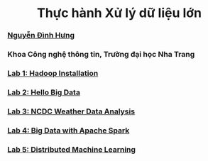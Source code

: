<h1 align="center"> Thực hành Xử lý dữ liệu lớn
</h1>

### [Nguyễn Đình Hưng](nd-hung.github.io)

### Khoa Công nghệ thông tin, Trường đại học Nha Trang

### [Lab 1: Hadoop Installation](https://github.com/nd-hung/Big-Data/tree/main/Lab1_Hadoop_Installation)
### [Lab 2: Hello Big Data](https://github.com/nd-hung/Big-Data/tree/main/Lab2_WordCount)
### [Lab 3: NCDC Weather Data Analysis](https://github.com/nd-hung/Big-Data/tree/main/Lab3_NCDC_WeatherData)
### [Lab 4: Big Data with Apache Spark](https://github.com/nd-hung/Big-Data/tree/main/Lab4_Spark)
### [Lab 5: Distributed Machine Learning](https://github.com/nd-hung/Big-Data/tree/main/Lab5_DistributedMachineLearning)
